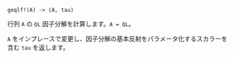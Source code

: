 ```
geqlf!(A) -> (A, tau)
```

行列 `A` の `QL` 因子分解を計算します。`A = QL`。

`A` をインプレースで変更し、因子分解の基本反射をパラメータ化するスカラーを含む `tau` を返します。
